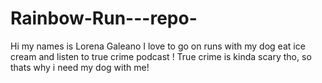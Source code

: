 # Rainbow-Run---repo-
Hi my names is Lorena Galeano 
I love to go on runs with my dog eat ice cream and listen to true crime podcast ! 
True crime is kinda scary tho, so thats why i need my dog with me!

